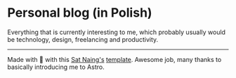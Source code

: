 # Personal blog (in Polish)

Everything that is currently interesting to me, which probably usually would be technology, design, freelancing and productivity.

---

Made with 🤍 with this [Sat Naing's](https://satnaing.dev) [template](https://github.com/satnaing/astro-paper). Awesome job, many thanks to basically introducing me to Astro.
